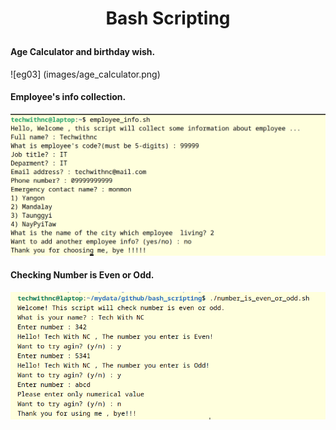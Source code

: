 # <p align="center"> Bash Scripting </p>

#### Age Calculator and birthday wish.
![eg03] (images/age_calculator.png)

#### Employee's info collection.
![eg02](images/employee_info.png)

#### Checking Number is Even or Odd.
![eg01](images/number-is-even-or-odd.png)



